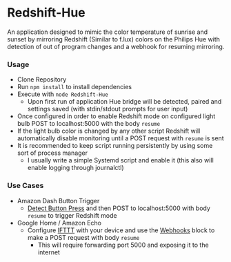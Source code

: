 Redshift-Hue
============
An application designed to mimic the color temperature of sunrise and sunset by mirroring Redshift (Similar to f.lux) colors on the Philips Hue with detection of out of program changes and a webhook for resuming mirroring.

### Usage
- Clone Repository
- Run `npm install` to install dependencies
- Execute with `node Redshift-Hue`
  - Upon first run of application Hue bridge will be detected, paired and settings saved (with stdin/stdout prompts for user input)
- Once configured in order to enable Redshift mode on configured light bulb POST to localhost:5000 with the body `resume`
- If the light bulb color is changed by any other script Redshift will automatically disable monitoring until a POST request with `resume` is sent
- It is recommended to keep script running persistently by using some sort of process manager
  - I usually write a simple Systemd script and enable it (this also will enable logging through journalctl)

### Use Cases
- Amazon Dash Button Trigger
  - [Detect Button Press](https://www.raspberrypi.org/magpi/hack-amazon-dash-button-raspberry-pi/) and then POST to localhost:5000 with body `resume` to trigger Redshift mode
- Google Home / Amazon Echo
  - Configure [IFTTT](https://ifttt.com/) with your device and use the [Webhooks](https://ifttt.com/maker_webhooks) block to make a POST request with body `resume`
    - This will require forwarding port 5000 and exposing it to the internet
